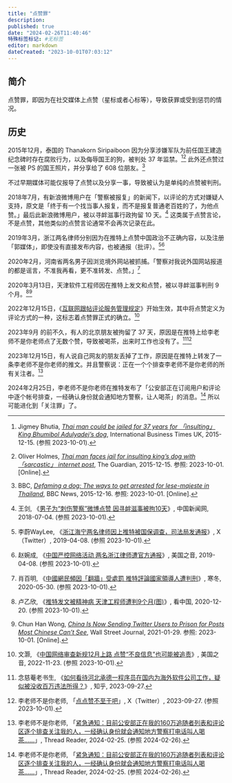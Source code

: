 ```yaml
---
title: "点赞罪"
description:
published: true
date: "2024-02-26T11:40:46"
特殊标签标记: #无标签
editor: markdown
dateCreated: "2023-10-01T07:03:12"
---
```


## 简介

点赞罪，即因为在社交媒体上点赞（星标或者心标等），导致获罪或受到惩罚的情况。

## 历史

2015年12月，泰国的 Thanakorn Siripaiboon 因为分享涉嫌军队为前任国王建造纪念碑时存在腐败行为，以及侮辱国王的狗，被判处 37 年监禁。[^33382][^tafji] 此外还点赞过一张被 PS 的国王照片，并分享给了 608 位朋友。[^99322]

[^33382]: Jigmey Bhutia, [_Thai man could be jailed for 37 years for 「insulting」 King Bhumibol Adulyadej’s dog_](https://web.archive.org/web/20220812201633/https://www.ibtimes.co.uk/thai-man-could-be-jailed-37-years-insulting-king-bhumibol-adulyadejs-dog-1533382), International Business Times UK, 2015-12-15. (参照 2023-10-01).

[^tafji]: Oliver Holmes, [_Thai man faces jail for insulting king’s dog with 「sarcastic」 internet post_](https://web.archive.org/web/20230929134113/https://www.theguardian.com/world/2015/dec/15/thai-man-faces-jail-insulting-kings-dog-sarcastic-internet-post), The Guardian, 2015-12-15. 参照: 2023-10-01. [Online].

[^99322]: BBC, [_Defaming a dog: The ways to get arrested for lese-majeste in Thailand_](https://web.archive.org/web/20230723081147/https://www.bbc.com/news/world-asia-35099322), BBC News, 2015-12-16. 参照: 2023-10-01. [Online].

不过早期媒体可能仅报导了点赞以及分享一事，导致被认为是单纯的点赞被判刑。

2018年7月，有新浪微博用户在「警察被报复」的新闻下，以评论的方式对嫌疑人支持，原文是「终于有一个找当事人报复，而不是报复普通老百姓的了，为他点赞。」最后此新浪微博用户，被以寻衅滋事行政拘留 10 天。[^56690] 这类属于点赞言论，不是点赞，其他类似的点赞言论通常不会再次记录在此。

[^56690]: 王剑, 《[男子为“刺伤警察”微博点赞 因寻衅滋事被拘10天](https://web.archive.org/web/20220928012115/https://www.chinanews.com.cn/sh/2018/07-04/8556690.shtml)》, 中国新闻网, 2018-07-04. (参照 2023-10-01).

2019年3月，浙江两名律师分别因为在推特上点赞中国政治不正确内容，以及注册「郭媒体」，即使没有直接发布内容，也被通报（批评）。[^40226][^66556]

[^40226]: 李蔚WayLee, 《[浙江海宁两名律师因上推特被国保调查，司法局发通报](https://web.archive.org/web/20231001020944/https://twitter.com/azurewaylee/status/1115086058767540226)》, X（Twitter）, 2019-04-08. (参照 2023-10-01).

[^66556]: 赵婉成, 《[中国严控网络活动 两名浙江律师遭官方通报](https://web.archive.org/web/20231001021007/https://www.voachinese.com/a/Two-Chinese-Lawyer-Reported-By-Authority-For-Clicking-Like-On-Twitter-20190408/4866556.html)》, 美国之音, 2019-04-08. (参照 2023-10-01).

2020年2月，河南省两名男子因浏览境外网站被抓捕。「警察对我说外国网站报道的都是谣言，不准我再看，更不准转发、点赞。」[^bcgfm]

[^bcgfm]: 肖百明, 《[中國網民頻因「翻牆」受處罰 推特評論國家領導人遭判刑](https://web.archive.org/web/20211023023604/https://zh.bitterwinter.org/bypassing-chinas-great-firewall-may-land-you-in-prison/)》, 寒冬, 2020-05-30. (参照 2023-10-01).

2020年3月13日，天津软件工程师因在推特上发文和点赞，被以寻衅滋事判刑 9 个月。[^56479][^32917]

[^56479]: 卢乙欣, 《[推特发文被精神病 天津工程师遭判9个月(图)](https://web.archive.org/web/20230528192248/https://www.secretchina.com/news/gb/2020/12/20/956479.html)》, 看中国, 2020-12-20. (参照 2023-10-01).

[^32917]: Chun Han Wong, [_China Is Now Sending Twitter Users to Prison for Posts Most Chinese Can’t See_](https://www.wsj.com/articles/china-is-now-sending-twitter-users-to-prison-for-posts-most-chinese-cant-see-11611932917), Wall Street Journal, 2021-01-29. 参照: 2023-10-01. [Online].

2022年12月15日，《[互联网跟帖评论服务管理规定](/rule/国家互联网信息办公室/互联网跟帖评论服务管理规定.md)》开始生效，其中将点赞定义为评论方式的一种，这标志着点赞罪正式的确立。[^45946]

[^45946]: 文灏, 《[中国网络审查新规12月上路 点赞“不良信息”也可能被追责](https://web.archive.org/web/20221122231821/https://www.voachinese.com/a/china-new-censorship-rule-20221122/6845946.html)》, 美国之音, 2022-11-23. (参照 2023-10-01).

2023年9月 的前不久，有人的北京朋友被拘留了 37 天，原因是在推特上给李老师不是你老师点了无数个赞，导致被喝茶，出来时工作也没有了。[^NwQ38][^79466]

[^NwQ38]: 念慈菴老书生, 《[如何看待河北承德一程序员在国内为海外软件公司工作，疑似被没收百万违法所得？](http://archive.today/2023.09.27-135727/https://www.zhihu.com/question/623649564/answer/3226859362)》, 知乎, 2023-09-27.

[^79466]: 李老师不是你老师, 「[点点赞不至于吧](https://web.archive.org/web/20230929135620/https://twitter.com/whyyoutouzhele/status/1707045338182279466)」, X（Twitter）, 2023-09-27. (参照 2023-10-01).

2023年12月15日，有人说自己网友的朋友丢掉了工作，原因是在推特上转发了一条李老师不是你老师的推文。并且警察说：正在一个个排查李老师不是你老师的所有关注者。[^27122]

[^27122]: 李老师不是你老师, 「[紧急通知：目前公安部正在我的160万追随者列表和评论区逐个排查关注我的人，一经确认身份就会通知地方警察打电话叫人喝茶……](https://web.archive.org/web/20240225202149/https://threadreaderapp.com/thread/1761709242992427122.html)」, Thread Reader, 2024-02-25. (参照 2024-02-26).

2024年2月25日，李老师不是你老师在推特发布了「公安部正在订阅用户和评论中逐个帐号排查，一经确认身份就会通知地方警察，让人喝茶」的消息。[^27122] 所以可能进化到「关注罪」了。
